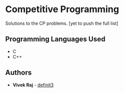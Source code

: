 # Competitive Programming
Solutions to the CP problems. [yet to push the full list]

## Programming Languages Used

* C
* C++

## Authors

* **Vivek Raj** - [definit3](https://github.com/definit3)
